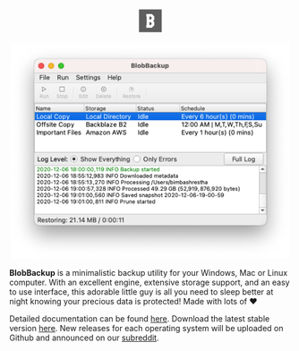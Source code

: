<p align="center"><img src="docs/docs/images/logo.png" width="48px"/></p>

<p align="center"><img src="docs/docs/images/gui.png" width="500px"/></p>

**BlobBackup** is a minimalistic backup utility for your Windows,
Mac or Linux computer. With an excellent engine, extensive storage support,
and an easy to use interface, this adorable little guy is all you need to 
sleep better at night knowing your precious data is protected! Made with 
lots of :heart:

Detailed documentation can be found [here](https://blobbackup.readthedocs.io). 
Download the latest stable version [here](https://github.com/bimbashrestha/BlobBackup/releases).
New releases for each operating system will be uploaded on Github and 
announced on our [subreddit](https://reddit.com/r/blobbackup).

